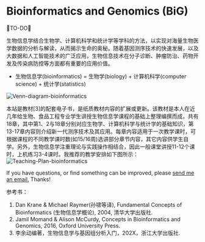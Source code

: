 # Bioinformatics and Genomics (BiG)

🐘TO-DO🐘

生物信息学结合生物学、计算机科学和统计学等学科的方法，以实现对海量生物医学数据的分析与解读，从而揭示生命的奥秘。随着基因测序技术的快速发展，以及大数据和人工智能技术的广泛应用，生物信息技术在分子诊断、肿瘤防治、药物开发及传染病防控等方面都有重要的应用价值。
* 生物信息学(bioinformatics) = 生物学(biology) + 计算机科学(computer science) + 统计学(statistics)

![Venn-diagram-bioinformatics](https://raw.githubusercontent.com/adong77/bigbook/master/imageBed/Venn-diagram-bioinformatics.png)

本站是教材[3]的配套电子书，是纸质教材内容的扩展或更新。该教材是本人在近几年给生物、食品工程专业学生讲授生物信息学课程的基础上整理编撰而成，共有18章，其中第1、2与18章分别对应生物学、计算机科学与统计学的基础知识，第13-17章内容则介绍新一代测序技术及其应用。每章内容适用于一次教学课时，可根据课程的不同教学课时数(如15/16周)选讲部分章节内容，其它内容供学生自学。另外，生物信息学注重理论与实践操作相结合，因此一般课堂讲授11-12个课时，上机练习3-4课时。我推荐的教学安排如下图所示：
![Teaching-Plan-bioinformatics](https://raw.githubusercontent.com/adong77/bigbook/master/imageBed/Teaching-plan-bioinformatics.png)

If you have questions, or find something can be improved, please <a href="mailto:youdng@hotmail.com">send me an email.</a> Thanks!

参考书：
1. Dan Krane & Michael Raymer(孙啸等译), Fundamental Concepts of Bioinformatics (生物信息学概论), 2004, 清华大学出版社.
2. Jamil Momand & Alison McCurdy, Concepts in Bioinformatics and Genomics, 2016, Oxford University Press.
3. 李余动编著，生物信息学与基因组分析入门，202X，浙江大学出版社.
